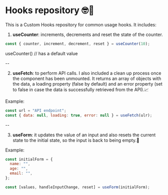 # Hooks repository 🤓📝

This is a Custom Hooks repository for common usage hooks. It includes:

1. **useCounter**: increments, decrements and reset the state of the counter.

```javascript
const { counter, increment, decrement, reset } = useCounter(10);
```

useCounter() // has a default value

--

2. **useFetch**: to perform API calls. I also included a clean up process once the component has been unmounted. It returns an array of objects with the data, a loading property (false by default) and an error property (set to false in case the data is successfully retrieved from the API).📈

Example:

```javascript
const url = "API endpoint";
const { data: null, loading: true, error: null } = useFetch(ulr);
```

--

3. **useForm**: it updates the value of an input and also resets the current state to the initial state, so the input is back to being empty.📝

Example:

```javascript
const initialForm = {
  name: "",
  age: "",
  email: "",
};

const [values, handleInputChange, reset] = useForm(initialForm);
```
